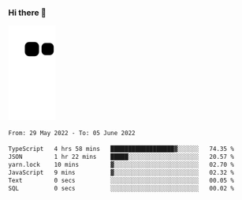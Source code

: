 ### Hi there 👋
![Alt text](https://raw.githubusercontent.com/romain22222/romain22222/output/github-contribution-grid-snake.svg)

<!--START_SECTION:waka-->

```text
From: 29 May 2022 - To: 05 June 2022

TypeScript   4 hrs 58 mins   ██████████████████▓░░░░░░   74.35 %
JSON         1 hr 22 mins    █████░░░░░░░░░░░░░░░░░░░░   20.57 %
yarn.lock    10 mins         ▓░░░░░░░░░░░░░░░░░░░░░░░░   02.70 %
JavaScript   9 mins          ▓░░░░░░░░░░░░░░░░░░░░░░░░   02.32 %
Text         0 secs          ░░░░░░░░░░░░░░░░░░░░░░░░░   00.05 %
SQL          0 secs          ░░░░░░░░░░░░░░░░░░░░░░░░░   00.02 %
```

<!--END_SECTION:waka-->
<!--
**romain22222/romain22222** is a ✨ _special_ ✨ repository because its `README.md` (this file) appears on your GitHub profile.

Here are some ideas to get you started:

- 🔭 I’m currently working on ...
- 🌱 I’m currently learning ...
- 👯 I’m looking to collaborate on ...
- 🤔 I’m looking for help with ...
- 💬 Ask me about ...
- 📫 How to reach me: ...
- 😄 Pronouns: ...
- ⚡ Fun fact: ...
-->

